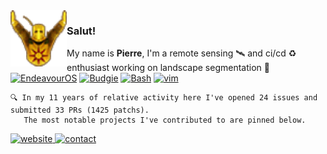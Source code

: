 <img align="left" height=90 src="praisesun.png"> 

### Salut!
My name is **Pierre**, I'm a remote sensing 🛰️ and ci/cd ♻️ enthusiast working on landscape segmentation 🌱<br>
[![EndeavourOS](https://img.shields.io/badge/EndeavourOS-black?logo=endeavouros&logoColor=white)](https://endeavouros.com/)
[![Budgie](https://img.shields.io/badge/Budgie-black?logo=solus&logoColor=white)](https://buddiesofbudgie.org/)
[![Bash](https://img.shields.io/badge/Bash-black?logo=gnubash&logoColor=white)](https://github.com/pierre-manchon/.../blob/runcoms/dot_bashrc)
[![vim](https://img.shields.io/badge/vim-black?logo=vim&logoColor=white)](https://github.com/pierre-manchon/.../blob/runcoms/dot_vimrc)
<!--
[![ALT](https://img.shields.io/badge/TEXT-black?logo=LOGO&logoColor=white)](LINK)
languages:
python (dask, fiona, gdal, numba, numpy, pandas, pyproj, rasterio, scipy, scikit-learn, shapely, xarray)
c%2B%2B (BOOST, GDAL, GEOS, PROJ)
html5
css (raw, bootstrap, simple)
-->
<div align="left">
    
    🔍 In my 11 years of relative activity here I've opened 24 issues and submitted 33 PRs (1425 patchs).
       The most notable projects I've contributed to are pinned below.
</div>

<a href="https://pierre-manchon.github.io/">
    <img alt="website" src="https://img.shields.io/website?down_color=red&down_message=pierre-manchon.pm&label=://&labelColor=161b22&up_color=00ffff&up_message=pierre-manchon.pm&url=https%3A%2F%2Fpierre-manchon.frama.io&style=flat-square">
</a>
<a href="https://pierre-manchon.github.io/find-me#contact">
    <img alt="contact" src="https://img.shields.io/static/v1?label=%2Ffind-me%23contact&labelColor=161b22&message= &color=161b22&style=flat-square">
</a>
